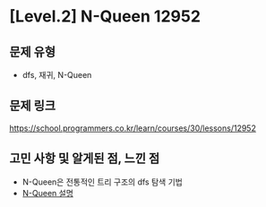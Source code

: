 # [Level.2] N-Queen 12952

## 문제 유형
- dfs, 재귀, N-Queen

## 문제 링크
https://school.programmers.co.kr/learn/courses/30/lessons/12952

## 고민 사항 및 알게된 점, 느낀 점
- N-Queen은 전통적인 트리 구조의 dfs 탐색 기법
- [N-Queen 설명](https://kang-james.tistory.com/entry/알고리즘-백트래킹backtracking-알아보기-N-Queen-문제-풀이)
  
